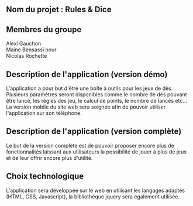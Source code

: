 ## Nom du projet : Rules & Dice  

## Membres du groupe   
Alexi Gauchon  
Maine Bensassï nour  
Nicolas Rochette  

## Description de l'application (version démo)  
L'application a pour but d'être une boîte à outils pour les jeux de dès.  
Plusieurs paramètres seront disponibles comme le nombre de dès pouvant être lancé, les régles des jeu, le calcul de points, le nombre de lancés etc...  
La version mobile du site web sera soignée afin de pouvoir utiliser l'application sur son téléphone.  


## Description de l'application (version complète)  
Le but de la version complète est de pouvoir proposer encore plus de fonctionnalités laissant aux utilisateurs la possibilité de jouer à plus de jeux et de leur offrir encore plus d'utilité. 


## Choix technologique  
L'application sera développée sur le web en utilisant les langages adaptés (HTML, CSS, Javascript), la bibliothèque jquery sera également utilisée.
